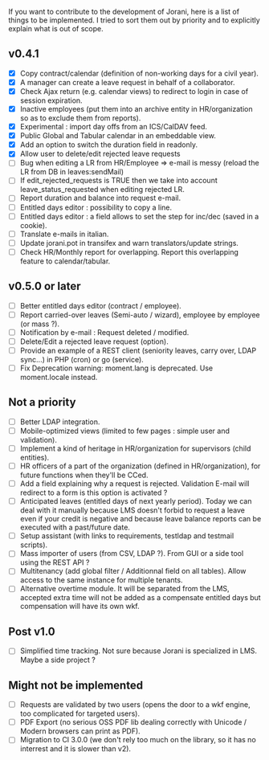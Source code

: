 If you want to contribute to the development of Jorani, here is a list of things to be implemented.
I tried to sort them out by priority and to explicitly explain what is out of scope.

## v0.4.1

- [X] Copy contract/calendar (definition of non-working days for a civil year).
- [X] A manager can create a leave request in behalf of a collaborator.
- [X] Check Ajax return (e.g. calendar views) to redirect to login in case of session expiration.
- [X] Inactive employees (put them into an archive entity in HR/organization so as to exclude them from reports).
- [X] Experimental : import day offs from an ICS/CalDAV feed.
- [X] Public Global and Tabular calendar in an embeddable view.
- [X] Add an option to switch the duration field in readonly.
- [X] Allow user to delete/edit rejected leave requests
- [ ] Bug when editing a LR from HR/Employee => e-mail is messy (reload the LR from DB in leaves:sendMail)
- [ ] If edit_rejected_requests is TRUE then we take into account leave_status_requested when editing rejected LR.
- [ ] Report duration and balance into request e-mail.
- [ ] Entitled days editor : possibility to copy a line.
- [ ] Entitled days editor : a field allows to set the step for inc/dec (saved in a cookie).
- [ ] Translate e-mails in italian.
- [ ] Update jorani.pot in transifex and warn translators/update strings.
- [ ] Check HR/Monthly report for overlapping. Report this overlapping feature to calendar/tabular.

## v0.5.0 or later

- [ ] Better entitled days editor (contract / employee).
- [ ] Report carried-over leaves (Semi-auto / wizard), employee by employee (or mass ?).
- [ ] Notification by e-mail : Request deleted / modified.
- [ ] Delete/Edit a rejected leave request (option).
- [ ] Provide an example of a REST client (seniority leaves, carry over, LDAP sync...) in PHP (cron) or go (service).
- [ ] Fix Deprecation warning: moment.lang is deprecated. Use moment.locale instead.

## Not a priority

- [ ] Better LDAP integration.
- [ ] Mobile-optimized views (limited to few pages : simple user and validation).
- [ ] Implement a kind of heritage in HR/organization for supervisors (child entities).
- [ ] HR officers of a part of the organization (defined in HR/organization), for future functions when they'll be CCed.
- [ ] Add a field explaining why a request is rejected. Validation E-mail will redirect to a form is this option is activated ?
- [ ] Anticipated leaves (entitled days of next yearly period). Today we can deal with it manually because LMS doesn't forbid to 
request a leave even if your credit is negative and because leave balance reports can be executed with a past/future date.
- [ ] Setup assistant (with links to requirements, testldap and testmail scripts).
- [ ] Mass importer of users (from CSV, LDAP ?). From GUI or a side tool using the REST API ?
- [ ] Multitenancy (add global filter / Additionnal field on all tables). Allow access to the same instance for multiple tenants.
- [ ] Alternative overtime module. It will be separated from the LMS, accepted extra time will not be added as a compensate entitled days but compensation will have its own wkf.

## Post v1.0

- [ ] Simplified time tracking. Not sure because Jorani is specialized in LMS. Maybe a side project ?

## Might not be implemented

- [ ] Requests are validated by two users (opens the door to a wkf engine, too complicated for targeted users).
- [ ] PDF Export (no serious OSS PDF lib dealing correctly with Unicode / Modern browsers can print as PDF).
- [ ] Migration to CI 3.0.0 (we don't rely too much on the library, so it has no interrest and it is slower than v2).
